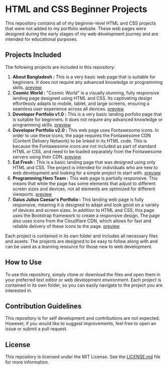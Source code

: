 # HTML and CSS Beginner Projects
This repository contains all of my beginner-level HTML and CSS projects that were not added to my portfolio website. These web pages were designed during the early stages of my web development journey and are intended for educational purposes.

## Projects Included
The following projects are included in this repository:

1. **About Bangladesh :** This is a very basic web page that is suitable for beginners. It does not require any advanced knowledge or programming skills. [preview](https://about-bangladesh.netlify.app/)<br>
2. **Cosmic World :** "Cosmic World" is a visually stunning, fully responsive landing page designed using HTML and CSS. Its captivating design effortlessly adapts to mobile, tablet, and large screens, ensuring a seamless user experience across all devices. [preview](https://cosmic-world-23.netlify.app/)<br>
3. **Developer Portfolio v1.0 :** This is a very basic landing porfolio page that is suitable for beginners. It does not require any advanced knowledge or programming skills.  [preview](https://developer-portfolio-v1.netlify.app/)<br>
4. **Developer Portfolio v2.0 :** This web page uses Fontawesome icons. In order to use these icons, the page requires the Fontawesome CDN (Content Delivery Network) to be linked in its HTML code. This is because the Fontawesome icons are not included as part of standard HTML or CSS, and need to be loaded separately from the Fontawesome servers using their CDN. [preview](https://developer-portfolio-v20.netlify.app/)<br>
5. **Eat Fresh :** This is a basic landing page that was designed using only HTML and CSS. The project is intended for individuals who are new to web development and looking for a simple project to start with. [preview](https://eat-fresh-healthy.netlify.app/)
6. **Programming Hero Team :** This web page is partially responsive. This means that while the page has some elements that adjust to different screen sizes and devices, not all elements are optimized for different viewports. [preview](https://phero-team.netlify.app/)<br>
7. **Gaius Julius Caesar's Portfolio :** This landing web page is fully responsive, meaning it is designed to adapt and look good on a variety of devices and screen sizes. In addition to HTML and CSS, this page uses the Bootstrap framework to create a responsive design. The page also uses icons from the Cloudflare CDN, which allows for fast and reliable delivery of these icons to the page. [preview](https://simple-portfolio-julius.netlify.app/)<br>

Each project is contained in its own folder and includes all necessary files and assets. The projects are designed to be easy to follow along with and can be used as a learning resource for those new to web development.

## How to Use
To use this repository, simply clone or download the files and open them in your preferred text editor or web development environment. Each project is contained in its own folder, so you can easily navigate to the project you are interested in.

## Contribution Guidelines
This repository is for self development and contributions are not expected. However, if you would like to suggest improvements, feel free to open an issue or submit a pull request.

## License
This repository is licensed under the MIT License. See the [LICENSE.md](https://github.com/MuzakkirHossainMinhaz/html-css-only/blob/main/LICENSE.md) file for more information.
